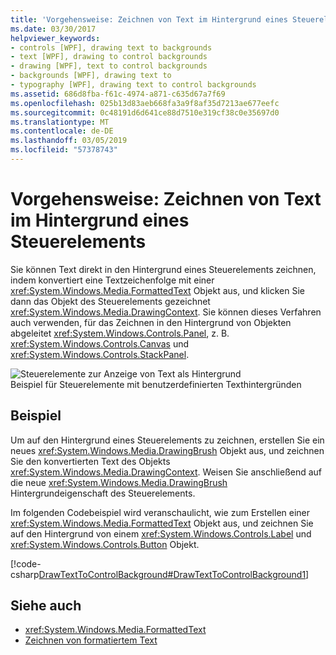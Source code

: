 ```yaml
---
title: 'Vorgehensweise: Zeichnen von Text im Hintergrund eines Steuerelements'
ms.date: 03/30/2017
helpviewer_keywords:
- controls [WPF], drawing text to backgrounds
- text [WPF], drawing to control backgrounds
- drawing [WPF], text to control backgrounds
- backgrounds [WPF], drawing text to
- typography [WPF], drawing text to control backgrounds
ms.assetid: 686d8fba-f61c-4974-a871-c635d67a7f69
ms.openlocfilehash: 025b13d83aeb668fa3a9f8af35d7213ae677eefc
ms.sourcegitcommit: 0c48191d6d641ce88d7510e319cf38c0e35697d0
ms.translationtype: MT
ms.contentlocale: de-DE
ms.lasthandoff: 03/05/2019
ms.locfileid: "57378743"
---
```

# <a name="how-to-draw-text-to-a-controls-background"></a>Vorgehensweise: Zeichnen von Text im Hintergrund eines Steuerelements
Sie können Text direkt in den Hintergrund eines Steuerelements zeichnen, indem konvertiert eine Textzeichenfolge mit einer <xref:System.Windows.Media.FormattedText> Objekt aus, und klicken Sie dann das Objekt des Steuerelements gezeichnet <xref:System.Windows.Media.DrawingContext>. Sie können dieses Verfahren auch verwenden, für das Zeichnen in den Hintergrund von Objekten abgeleitet <xref:System.Windows.Controls.Panel>, z. B. <xref:System.Windows.Controls.Canvas> und <xref:System.Windows.Controls.StackPanel>.  
  
 ![Steuerelemente zur Anzeige von Text als Hintergrund](./media/drawtext2background01.png "DrawText2Background01")  
Beispiel für Steuerelemente mit benutzerdefinierten Texthintergründen  
  
## <a name="example"></a>Beispiel  
 Um auf den Hintergrund eines Steuerelements zu zeichnen, erstellen Sie ein neues <xref:System.Windows.Media.DrawingBrush> Objekt aus, und zeichnen Sie den konvertierten Text des Objekts <xref:System.Windows.Media.DrawingContext>. Weisen Sie anschließend auf die neue <xref:System.Windows.Media.DrawingBrush> Hintergrundeigenschaft des Steuerelements.  
  
 Im folgenden Codebeispiel wird veranschaulicht, wie zum Erstellen einer <xref:System.Windows.Media.FormattedText> Objekt aus, und zeichnen Sie auf den Hintergrund von einem <xref:System.Windows.Controls.Label> und <xref:System.Windows.Controls.Button> Objekt.  
  
 [!code-csharp[DrawTextToControlBackground#DrawTextToControlBackground1](~/samples/snippets/csharp/VS_Snippets_Wpf/DrawTextToControlBackground/CSHARP/Window1.xaml.cs#drawtexttocontrolbackground1)]  
  
## <a name="see-also"></a>Siehe auch
- <xref:System.Windows.Media.FormattedText>
- [Zeichnen von formatiertem Text](drawing-formatted-text.md)
